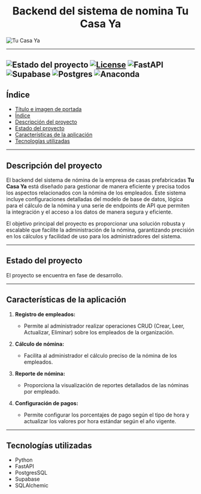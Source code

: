 # <h1 align="center">Backend del sistema de nomina Tu Casa Ya</h1>

![Tu Casa Ya](Home.png)

---

![Estado del proyecto](https://img.shields.io/badge/Estado-En%20desarrollo-yellow)
[![License](https://img.shields.io/badge/License-Apache_2.0-blue.svg)](https://opensource.org/licenses/Apache-2.0)
![FastAPI](https://img.shields.io/badge/FastAPI-005571?style=for-the-badge&logo=fastapi)
![Supabase](https://img.shields.io/badge/Supabase-3ECF8E?style=for-the-badge&logo=supabase&logoColor=white)
![Postgres](https://img.shields.io/badge/postgres-%23316192.svg?style=for-the-badge&logo=postgresql&logoColor=white)
![Anaconda](https://img.shields.io/badge/Anaconda-%2344A833.svg?style=for-the-badge&logo=anaconda&logoColor=white)
---

## Índice  

* [Título e imagen de portada](#Backend-del-sistema-de-nomina-Tu-Casa-Ya)
* [Índice](#índice)  
* [Descripción del proyecto](#descripción-del-proyecto)  
* [Estado del proyecto](#estado-del-proyecto)  
* [Características de la aplicación](#características-de-la-aplicación-y-demostración)
* [Tecnologías utilizadas](#tecnologías-utilizadas)

---

## Descripción del proyecto  
El backend del sistema de nómina de la empresa de casas prefabricadas **Tu Casa Ya** está diseñado para gestionar de manera eficiente y precisa todos los aspectos relacionados con la nómina de los empleados. Este sistema incluye configuraciones detalladas del modelo de base de datos, lógica para el cálculo de la nómina y una serie de endpoints de API que permiten la integración y el acceso a los datos de manera segura y eficiente.

El objetivo principal del proyecto es proporcionar una solución robusta y escalable que facilite la administración de la nómina, garantizando precisión en los cálculos y facilidad de uso para los administradores del sistema.

---

## Estado del proyecto  
El proyecto se encuentra en fase de desarrollo.

---

## Características de la aplicación  
1. **Registro de empleados:**  
    - Permite al administrador realizar operaciones CRUD (Crear, Leer, Actualizar, Eliminar) sobre los empleados de la organización.  

2. **Cálculo de nómina:**  
    - Facilita al administrador el cálculo preciso de la nómina de los empleados.  

3. **Reporte de nómina:**  
    - Proporciona la visualización de reportes detallados de las nóminas por empleado.  

4. **Configuración de pagos:**  
    - Permite configurar los porcentajes de pago según el tipo de hora y actualizar los valores por hora estándar según el año vigente.

---

## Tecnologías utilizadas

- Python
- FastAPI
- PostgresSQL
- Supabase
- SQLAlchemic